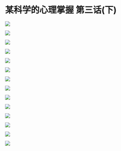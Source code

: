 # 某科学的心理掌握 第三话(下)

![](https://cnindex.github.io/Mental-Out/images/03/14.jpg)

![](https://cnindex.github.io/Mental-Out/images/03/15.jpg)

![](https://cnindex.github.io/Mental-Out/images/03/16.jpg)

![](https://cnindex.github.io/Mental-Out/images/03/17.jpg)

![](https://cnindex.github.io/Mental-Out/images/03/18.jpg)

![](https://cnindex.github.io/Mental-Out/images/03/19.jpg)

![](https://cnindex.github.io/Mental-Out/images/03/20.jpg)

![](https://cnindex.github.io/Mental-Out/images/03/21.jpg)

![](https://cnindex.github.io/Mental-Out/images/03/22.jpg)

![](https://cnindex.github.io/Mental-Out/images/03/23.jpg)

![](https://cnindex.github.io/Mental-Out/images/03/24.jpg)

![](https://cnindex.github.io/Mental-Out/images/03/25.jpg)

![](https://cnindex.github.io/Mental-Out/images/03/26.jpg)

![](https://cnindex.github.io/Mental-Out/images/04/0.jpg)
